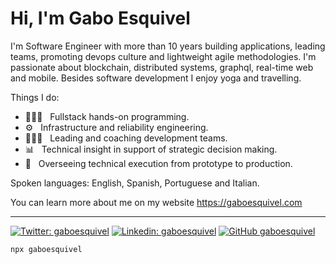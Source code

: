 # Hi, I'm Gabo Esquivel

I'm Software Engineer with more than 10 years building applications, leading teams, promoting devops culture and lightweight agile methodologies. I'm passionate about blockchain, distributed systems, graphql, real-time web and mobile. Besides software development I enjoy yoga and travelling. 

Things I do:

- 👨🏻‍💻 &nbsp; Fullstack hands-on programming.
- ⚙️  &nbsp; Infrastructure and reliability engineering.
- 🧗🏻‍♂️ &nbsp;  Leading and coaching development teams.
- 📊  &nbsp; Technical insight in support of strategic decision making.
- 🌱  &nbsp;  Overseeing technical execution from prototype to production.

Spoken languages: English, Spanish, Portuguese and Italian. 

You can learn more about me on my website https://gaboesquivel.com

------


[![Twitter: gaboesquivel](https://img.shields.io/twitter/follow/gaboesquivel?style=social)](https://twitter.com/gaboesquivel)
[![Linkedin: gaboesquivel](https://img.shields.io/badge/-gaboesquivel-blue?style=flat-square&logo=Linkedin&logoColor=white&link=https://www.linkedin.com/in/gaboesquivel/)](https://www.linkedin.com/in/gaboesquivel/)
[![GitHub gaboesquivel](https://img.shields.io/github/followers/gaboesquivel?label=follow&style=social)](https://github.com/gaboesquivel)

```bash
npx gaboesquivel
```
